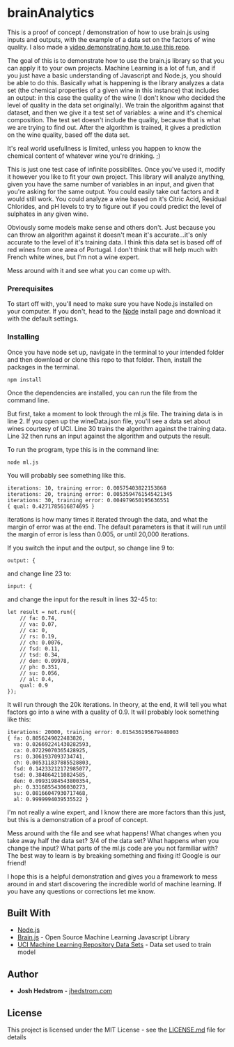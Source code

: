 # brainAnalytics

This is a proof of concept / demonstration of how to use brain.js using inputs and outputs, with the example of a data set on the factors of wine quality. I also made a [video demonstrating how to use this repo](https://youtu.be/qbuNmZLAaEI). 

The goal of this is to demonstrate how to use the brain.js library so that you can apply it to your own projects. Machine Learning is a lot of fun, and if you just have a basic understanding of Javascript and Node.js, you should be able to do this. Basically what is happening is the library analyzes a data set (the chemical properties of a given wine in this instance) that includes an output: in this case the quality of the wine (I don't know who decided the level of quality in the data set originally). We train the algorithm against that dataset, and then we give it a test set of variables: a wine and it's chemical composition. The test set doesn't include the quality, because that is what we are trying to find out. After the algorithm is trained, it gives a prediction on the wine quality, based off the data set.

It's real world usefullness is limited, unless you happen to know the chemical content of whatever wine you're drinking. ;)

This is just one test case of infinite possibilites. Once you've used it, modify it however you like to fit your own project. This library will analyze anything, given you have the same number of variables in an input, and given that you're asking for the same output. You could easily take out factors and it would still work. You could analyze a wine based on it's Citric Acid, Residual Chlorides, and pH levels to try to figure out if you could predict the level of sulphates in any given wine. 

Obviously some models make sense and others don't. Just because you can throw an algorithm against it doesn't mean it's accurate...it's only accurate to the level of it's training data. I think this data set is based off of red wines from one area of Portugal. I don't think that will help much with French white wines, but I'm not a wine expert. 

Mess around with it and see what you can come up with. 

### Prerequisites

To start off with, you'll need to make sure you have Node.js installed on your computer. If you don't, head to the [Node](https://nodejs.org/en/download/) install page and download it with the default settings.

### Installing

Once you have node set up, navigate in the terminal to your intended folder and then download or clone this repo to that folder. Then, install the packages in the terminal.

```
npm install
```

Once the dependencies are installed, you can run the file from the command line.

But first, take a moment to look through the ml.js file. The training data is in line 2. If you open up the wineData.json file, you'll see a data set about wines courtesy of UCI. Line 30 trains the algorithm against the training data. Line 32 then runs an input against the algorithm and outputs the result. 

To run the program, type this is in the command line:

```
node ml.js
```

You will probably see something like this.

```
iterations: 10, training error: 0.00575403822153868
iterations: 20, training error: 0.0053594761545421345
iterations: 30, training error: 0.004979650195636551
{ qual: 0.4271785616874695 }
```

iterations is how many times it iterated through the data, and what the margin of error was at the end. The default parameters is that it will run until the margin of error is less than 0.005, or until 20,000 iterations. 

If you switch the input and the output, so change line 9 to:
```
output: {
```
and change line 23 to:
```
input: {
```
and change the input for the result in lines 32-45 to:
```
let result = net.run({
	// fa: 0.74,
	// va: 0.07,
	// ca: 0,
	// rs: 0.19,
	// ch: 0.0076,
	// fsd: 0.11,
	// tsd: 0.34,
	// den: 0.09978,
	// ph: 0.351,
	// su: 0.056,
	// al: 0.4,
	qual: 0.9
});
```

It will run through the 20k iterations. In theory, at the end, it will tell you what factors go into a wine with a quality of 0.9. It will probably look something like this:
```
iterations: 20000, training error: 0.015436195679448003
{ fa: 0.8056249022483826,
  va: 0.026692241430282593,
  ca: 0.07229070365428925,
  rs: 0.3061937093734741,
  ch: 0.005311837885528803,
  fsd: 0.14233212172985077,
  tsd: 0.3848642110824585,
  den: 0.09931984543800354,
  ph: 0.33168554306030273,
  su: 0.08166047930717468,
  al: 0.9999994039535522 }
```
I'm not really a wine expert, and I know there are more factors than this just, but this is a demonstration of a proof of concept.

Mess around with the file and see what happens! What changes when you take away half the data set? 3/4 of the data set? What happens when you change the input? What parts of the ml.js code are you not farmiliar with? The best way to learn is by breaking something and fixing it! Google is our friend!

I hope this is a helpful demonstration and gives you a framework to mess around in and start discovering the incredible world of machine learning. If you have any questions or corrections let me know.

## Built With

* [Node.js](https://nodejs.org/)
* [Brain.js](https://github.com/BrainJS/brain.js) - Open Source Machine Learning Javascript Library
* [UCI Machine Learning Repository Data Sets](https://archive.ics.uci.edu/ml/datasets/wine+quality) - Data set used to train model


## Author

* **Josh Hedstrom** - [jhedstrom.com](https://jhedstrom.com)

## License

This project is licensed under the MIT License - see the [LICENSE.md](LICENSE.md) file for details
